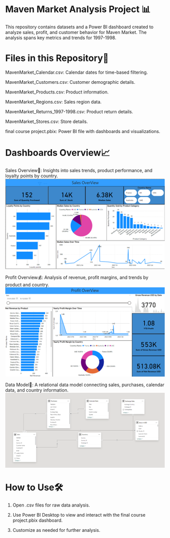 # Maven Market Analysis Project 📊
This repository contains datasets and a Power BI dashboard created to analyze sales, profit, and customer behavior for Maven Market. The analysis spans key metrics and trends for 1997-1998.

# Files in this Repository📁 
MavenMarket_Calendar.csv: Calendar dates for time-based filtering.

MavenMarket_Customers.csv: Customer demographic details.

MavenMarket_Products.csv: Product information.

MavenMarket_Regions.csv: Sales region data.

MavenMarket_Returns_1997-1998.csv: Product return details.

MavenMarket_Stores.csv: Store details.

final course project.pbix: Power BI file with dashboards and visualizations.

# Dashboards Overview📈
Sales Overview🛒: Insights into sales trends, product performance, and loyalty points by country.
![Sales Overview Dashboard](https://raw.githubusercontent.com/Eliyahu647/My-Projects/main/Sales%20overview%20dashboard.png)


Profit Overview💰: Analysis of revenue, profit margins, and trends by product and country.
![Profit Overview Dashboard](https://raw.githubusercontent.com/Eliyahu647/My-Projects/main/ProfitOverview.png)


Data Model🔗: A relational data model connecting sales, purchases, calendar data, and country information.
![Data Model](https://raw.githubusercontent.com/Eliyahu647/My-Projects/main/DataModel.png)


# How to Use🛠️
1) Open .csv files for raw data analysis.

2) Use Power BI Desktop to view and interact with the final course project.pbix dashboard.

3) Customize as needed for further analysis.
